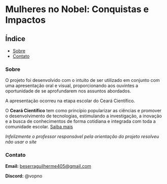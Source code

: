 # Mulheres no Nobel: Conquistas e Impactos
## Índice

- [Sobre](###sobre)
- [Contato](#contato)

### Sobre
O projeto foi desenvolvido com o intuito de ser utilizado em conjunto com uma apresentação oral e visual, proporcionando aos ouvintes a oportunidade de se aprofundarem nos assuntos abordados.

A apresentação ocorreu na etapa escolar do Ceará Científico.

O **Ceará Científico** tem como princípio popularizar as ciências e promover o desenvolvimento de tecnologias, estimulando a investigação, a inovação e a busca de conhecimentos de forma cotidiana e integrada com toda a comunidade escolar. [Saiba mais](https://www.seduc.ce.gov.br/ceara-cientifico/) 

*Infelizmente o professor responsável pela orientação do projeto resolveu não usar o site*

### Contato

**Email:** beserraguilherme405@gmail.com

**Discord:** @vopno
